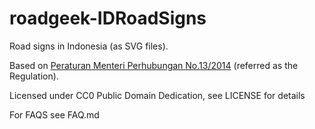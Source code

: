# roadgeek-IDRoadSigns
Road signs in Indonesia (as SVG files).

Based on 
[Peraturan Menteri Perhubungan No.13/2014](http://hubdat.dephub.go.id/km/tahun-2014/1626-peraturan-menteri-perhubungan-nomor-pm-13-tahun-2014-tentang-rambu-lalu-lintas/download)
(referred as the Regulation).

Licensed under CC0 Public Domain Dedication, see LICENSE for details
 
For FAQS see FAQ.md
